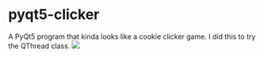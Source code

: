 # pyqt5-clicker
A PyQt5 program that kinda looks like a cookie clicker game. I did this to try the QThread class.
![](https://i.imgur.com/lfyDpxZ.png)
